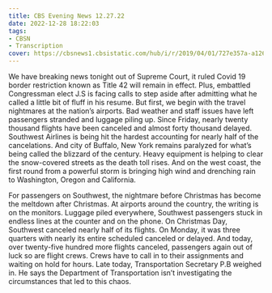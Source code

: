 ```yaml
---
title: CBS Evening News 12.27.22
date: 2022-12-28 18:22:03
tags:
- CBSN
- Transcription
cover: https://cbsnews1.cbsistatic.com/hub/i/r/2019/04/01/727e357a-a126-4138-a2c5-4d3222669d57/thumbnail/640x360/3ff2761028dc5c65cc4f07acd54bcd5c/cbsn2-logo-1920x1080.jpg
---
```

We have breaking news tonight out of Supreme Court, it ruled Covid 19 border restriction known as Title 42 will remain in effect. Plus, embattled Congressman elect J.S is facing calls to step aside after admitting what he called a little bit of fluff in his resume. But first, we begin with the travel nightmares at the nation’s airports. Bad weather and staff issues have left passengers stranded and luggage piling up. Since Friday, nearly twenty thousand flights have been canceled and almost forty thousand delayed. Southwest Airlines is being hit the hardest accounting for nearly half of the cancelations. And city of Buffalo, New York remains paralyzed for what’s being called the blizzard of the century. Heavy equipment is helping to clear the snow-covered streets as the death toll rises. And on the west coast, the first round from a powerful storm is bringing high wind and drenching rain to Washington, Oregon and California. 

For passengers on Southwest, the nightmare before Christmas has become the meltdown after Christmas. At airports around the country, the writing is on the monitors. Luggage piled everywhere, Southwest passengers stuck in endless lines at the counter and on the phone. On Christmas Day, Southwest canceled nearly half of its flights. On Monday, it was three quarters with nearly its entire scheduled canceled or delayed. And today, over twenty-five hundred more flights canceled, passengers again out of luck so are flight crews. Crews have to call in to their assignments and waiting on hold for hours. Late today, Transportation Secretary P.B weighed in. He says the Department of Transportation isn’t investigating the circumstances that led to this chaos. 
